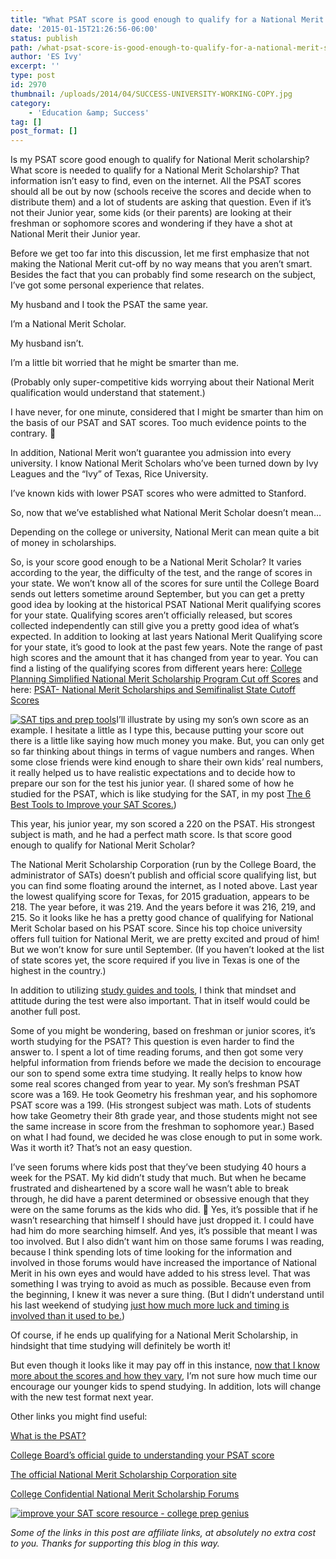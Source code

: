 ```yaml
---
title: "What PSAT score is good enough to qualify for a National Merit Scholarship?"
date: '2015-01-15T21:26:56-06:00'
status: publish
path: /what-psat-score-is-good-enough-to-qualify-for-a-national-merit-scholarship
author: 'ES Ivy'
excerpt: ''
type: post
id: 2970
thumbnail: /uploads/2014/04/SUCCESS-UNIVERSITY-WORKING-COPY.jpg
category:
    - 'Education &amp; Success'
tag: []
post_format: []
---
```

Is my PSAT score good enough to qualify for National Merit scholarship? What score is needed to qualify for a National Merit Scholarship? That information isn’t easy to find, even on the internet. All the PSAT scores should all be out by now (schools receive the scores and decide when to distribute them) and a lot of students are asking that question. Even if it’s not their Junior year, some kids (or their parents) are looking at their freshman or sophomore scores and wondering if they have a shot at National Merit their Junior year.

Before we get too far into this discussion, let me first emphasize that not making the National Merit cut-off by no way means that you aren’t smart. Besides the fact that you can probably find some research on the subject, I’ve got some personal experience that relates.

My husband and I took the PSAT the same year.

I’m a National Merit Scholar.

My husband isn’t.

I’m a little bit worried that he might be smarter than me.

(Probably only super-competitive kids worrying about their National Merit qualification would understand that statement.)

I have never, for one minute, considered that I might be smarter than him on the basis of our PSAT and SAT scores. Too much evidence points to the contrary. 🙂

In addition, National Merit won’t guarantee you admission into every university. I know National Merit Scholars who’ve been turned down by Ivy Leagues and the “Ivy” of Texas, Rice University.

I’ve known kids with lower PSAT scores who were admitted to Stanford.

So, now that we’ve established what National Merit Scholar doesn’t mean…

Depending on the college or university, National Merit can mean quite a bit of money in scholarships.

So, is your score good enough to be a National Merit Scholar? It varies according to the year, the difficulty of the test, and the range of scores in your state. We won’t know all of the scores for sure until the College Board sends out letters sometime around September, but you can get a pretty good idea by looking at the historical PSAT National Merit qualifying scores for your state. Qualifying scores aren’t officially released, but scores collected independently can still give you a pretty good idea of what’s expected. In addition to looking at last years National Merit Qualifying score for your state, it’s good to look at the past few years. Note the range of past high scores and the amount that it has changed from year to year. You can find a listing of the qualifying scores from different years here: [College Planning Simplified National Merit Scholarship Program Cut off Scores](http://www.collegeplanningsimplified.com/NationalMerit.html) and here: [PSAT- National Merit Scholarships and Semifinalist State Cutoff Scores](http://hubpages.com/hub/National-Merit)

[![SAT tips and prep tools](/uploads/2014/10/SAT-tools.jpg)](http://192.168.1.34:4945/draft2556)I’ll illustrate by using my son’s own score as an example. I hesitate a little as I type this, because putting your score out there is a little like saying how much money you make. But, you can only get so far thinking about things in terms of vague numbers and ranges. When some close friends were kind enough to share their own kids’ real numbers, it really helped us to have realistic expectations and to decide how to prepare our son for the test his junior year. (I shared some of how he studied for the PSAT, which is like studying for the SAT, in my post [The 6 Best Tools to Improve your SAT Scores.](http://192.168.1.34:4945/draft2556))

This year, his junior year, my son scored a 220 on the PSAT. His strongest subject is math, and he had a perfect math score. Is that score good enough to qualify for National Merit Scholar?

The National Merit Scholarship Corporation (run by the College Board, the administrator of SATs) doesn’t publish and official score qualifying list, but you can find some floating around the internet, as I noted above. Last year the lowest qualifying score for Texas, for 2015 graduation, appears to be 218. The year before, it was 219. And the years before it was 216, 219, and 215. So it looks like he has a pretty good chance of qualifying for National Merit Scholar based on his PSAT score. Since his top choice university offers full tuition for National Merit, we are pretty excited and proud of him! But we won’t know for sure until September. (If you haven’t looked at the list of state scores yet, the score required if you live in Texas is one of the highest in the country.)

In addition to utilizing [study guides and tools](http://192.168.1.34:4945/draft2556), I think that mindset and attitude during the test were also important. That in itself would could be another full post.

Some of you might be wondering, based on freshman or junior scores, it’s worth studying for the PSAT? This question is even harder to find the answer to. I spent a lot of time reading forums, and then got some very helpful information from friends before we made the decision to encourage our son to spend some extra time studying. It really helps to know how some real scores changed from year to year. My son’s freshman PSAT score was a 169. He took Geometry his freshman year, and his sophomore PSAT score was a 199. (His strongest subject was math. Lots of students how take Geometry their 8th grade year, and those students might not see the same increase in score from the freshman to sophomore year.) Based on what I had found, we decided he was close enough to put in some work. Was it worth it? That’s not an easy question.

I’ve seen forums where kids post that they’ve been studying 40 hours a week for the PSAT. My kid didn’t study that much. But when he became frustrated and disheartened by a score wall he wasn’t able to break through, he did have a parent determined or obsessive enough that they were on the same forums as the kids who did. 🙂 Yes, it’s possible that if he wasn’t researching that himself I should have just dropped it. I could have had him do more searching himself. And yes, it’s possible that meant I was too involved. But I also didn’t want him on those same forums I was reading, because I think spending lots of time looking for the information and involved in those forums would have increased the importance of National Merit in his own eyes and would have added to his stress level. That was something I was trying to avoid as much as possible. Because even from the beginning, I knew it was never a sure thing. (But I didn’t understand until his last weekend of studying [just how much more luck and timing is involved than it used to be.](http://192.168.1.34:4945/draft2756))

Of course, if he ends up qualifying for a National Merit Scholarship, in hindsight that time studying will definitely be worth it!

But even though it looks like it may pay off in this instance, [now that I know more about the scores and how they vary](http://192.168.1.34:4945/draft2756), I’m not sure how much time our encourage our younger kids to spend studying. In addition, lots will change with the new test format next year.

Other links you might find useful:

[What is the PSAT?](http://diycollegerankings.com/faqs/what-is-the-psat/)

[College Board’s official guide to understanding your PSAT score](https://www.collegeboard.org/pdf/psat/guide-to-understanding-psat-nmsqt-scores-2014.pdf)

[The official National Merit Scholarship Corporation site](http://www.nationalmerit.org/)

[College Confidential National Merit Scholarship Forums](http://talk.collegeconfidential.com/national-merit-scholarships/)

[![improve your SAT score resource - college prep genius](/uploads/2014/10/1381126695wpdm_Rectangle300x250.png)](https://store.collegeprepgenius.com?affiliates=68)

*Some of the links in this post are affiliate links, at absolutely no extra cost to you. Thanks for supporting this blog in this way.*